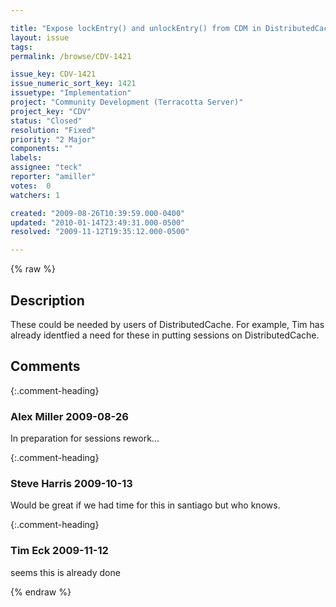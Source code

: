 ```yaml
---

title: "Expose lockEntry() and unlockEntry() from CDM in DistributedCache"
layout: issue
tags: 
permalink: /browse/CDV-1421

issue_key: CDV-1421
issue_numeric_sort_key: 1421
issuetype: "Implementation"
project: "Community Development (Terracotta Server)"
project_key: "CDV"
status: "Closed"
resolution: "Fixed"
priority: "2 Major"
components: ""
labels: 
assignee: "teck"
reporter: "amiller"
votes:  0
watchers: 1

created: "2009-08-26T10:39:59.000-0400"
updated: "2010-01-14T23:49:31.000-0500"
resolved: "2009-11-12T19:35:12.000-0500"

---
```




{% raw %}



## Description

<div markdown="1" class="description">

These could be needed by users of DistributedCache.  For example, Tim has already identfied a need for these in putting sessions on DistributedCache.



</div>

## Comments


{:.comment-heading}
### **Alex Miller** <span class="date">2009-08-26</span>

<div markdown="1" class="comment">

In preparation for sessions rework...

</div>


{:.comment-heading}
### **Steve Harris** <span class="date">2009-10-13</span>

<div markdown="1" class="comment">

Would be great if we had time for this in santiago but who knows.

</div>


{:.comment-heading}
### **Tim Eck** <span class="date">2009-11-12</span>

<div markdown="1" class="comment">

seems this is already done


</div>



{% endraw %}
